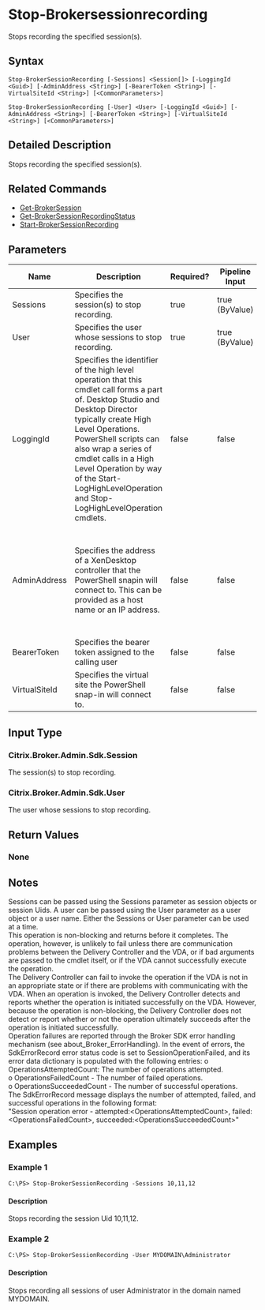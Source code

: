 ﻿
# Stop-Brokersessionrecording
Stops recording the specified session(s).
## Syntax
```
Stop-BrokerSessionRecording [-Sessions] <Session[]> [-LoggingId <Guid>] [-AdminAddress <String>] [-BearerToken <String>] [-VirtualSiteId <String>] [<CommonParameters>]

Stop-BrokerSessionRecording [-User] <User> [-LoggingId <Guid>] [-AdminAddress <String>] [-BearerToken <String>] [-VirtualSiteId <String>] [<CommonParameters>]
```
## Detailed Description
Stops recording the specified session(s).


## Related Commands

* [Get-BrokerSession](../Get-BrokerSession/)
* [Get-BrokerSessionRecordingStatus](../Get-BrokerSessionRecordingStatus/)
* [Start-BrokerSessionRecording](../Start-BrokerSessionRecording/)
## Parameters
| Name   | Description | Required? | Pipeline Input | Default Value |
| --- | --- | --- | --- | --- |
| Sessions | Specifies the session(s) to stop recording. | true | true (ByValue) |  |
| User | Specifies the user whose sessions to stop recording. | true | true (ByValue) |  |
| LoggingId | Specifies the identifier of the high level operation that this cmdlet call forms a part of. Desktop Studio and Desktop Director typically create High Level Operations. PowerShell scripts can also wrap a series of cmdlet calls in a High Level Operation by way of the Start-LogHighLevelOperation and Stop-LogHighLevelOperation cmdlets. | false | false |  |
| AdminAddress | Specifies the address of a XenDesktop controller that the PowerShell snapin will connect to. This can be provided as a host name or an IP address. | false | false | Localhost. Once a value is provided by any cmdlet, this value will become the default. |
| BearerToken | Specifies the bearer token assigned to the calling user | false | false |  |
| VirtualSiteId | Specifies the virtual site the PowerShell snap-in will connect to. | false | false |  |

## Input Type

### Citrix.Broker.Admin.Sdk.Session
The session(s) to stop recording.
### Citrix.Broker.Admin.Sdk.User
The user whose sessions to stop recording.
## Return Values

### None

## Notes
Sessions can be passed using the Sessions parameter as session objects or session Uids. A user can be passed using the User parameter as a user object or a user name. Either the Sessions or User parameter can be used at a time.<br>    This operation is non-blocking and returns before it completes. The operation, however, is unlikely to fail unless there are communication problems between the Delivery Controller and the VDA, or if bad arguments are passed to the cmdlet itself, or if the VDA cannot successfully execute the operation.<br>    The Delivery Controller can fail to invoke the operation if the VDA is not in an appropriate state or if there are problems with communicating with the VDA. When an operation is invoked, the Delivery Controller detects and reports whether the operation is initiated successfully on the VDA. However, because the operation is non-blocking, the Delivery Controller does not detect or report whether or not the operation ultimately succeeds after the operation is initiated successfully.<br>    Operation failures are reported through the Broker SDK error handling mechanism (see about\_Broker\_ErrorHandling). In the event of errors, the SdkErrorRecord error status code is set to SessionOperationFailed, and its error data dictionary is populated with the following entries: o OperationsAttemptedCount: The number of operations attempted.<br>    o OperationsFailedCount - The number of failed operations.<br>    o OperationsSucceededCount - The number of successful operations.<br>    The SdkErrorRecord message displays the number of attempted, failed, and successful operations in the following format:<br>    "Session operation error - attempted:&lt;OperationsAttemptedCount&gt;, failed:&lt;OperationsFailedCount&gt;, succeeded:&lt;OperationsSucceededCount&gt;"
## Examples

### Example 1
```
C:\PS> Stop-BrokerSessionRecording -Sessions 10,11,12
```
#### Description
Stops recording the session Uid 10,11,12.
### Example 2
```
C:\PS> Stop-BrokerSessionRecording -User MYDOMAIN\Administrator
```
#### Description
Stops recording all sessions of user Administrator in the domain named MYDOMAIN.
